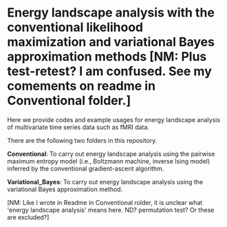 # Energy landscape analysis with the conventional likelihood maximization and variational Bayes approximation methods [NM: Plus test-retest? I am confused. See my comements on readme in Conventional folder.]

Here we provide codes and example usages for energy landscape analysis of multivariate time series data such as fMRI data.

There are the following two folders in this repository.

**Conventional**: To carry out energy landscape analysis using the pairwise maximum entropy model (i.e., Boltzmann machine, inverse Ising model) inferred by the conventional gradient-ascent algorithm.

**Variational_Bayes**: To carry out energy landscape analysis using the variational Bayes approximation method.

[NM: Like I wrote in Readme in Conventional rolder, it is unclear what 'energy landscape analysis' means here. ND? permutation test? Or these are excluded?]
